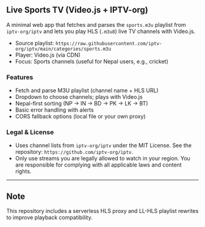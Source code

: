 ## Live Sports TV (Video.js + IPTV-org)

A minimal web app that fetches and parses the `sports.m3u` playlist from `iptv-org/iptv` and lets you play HLS (`.m3u8`) live TV channels with Video.js.

- Source playlist: `https://raw.githubusercontent.com/iptv-org/iptv/main/categories/sports.m3u`
- Player: Video.js (via CDN)
- Focus: Sports channels (useful for Nepal users, e.g., cricket)

### Features
- Fetch and parse M3U playlist (channel name + HLS URL)
- Dropdown to choose channels; plays with Video.js
- Nepal-first sorting (NP → IN → BD → PK → LK → BT)
- Basic error handling with alerts
- CORS fallback options (local file or your own proxy)

### Legal & License
- Uses channel lists from `iptv-org/iptv` under the MIT License. See the repository: `https://github.com/iptv-org/iptv`.
- Only use streams you are legally allowed to watch in your region. You are responsible for complying with all applicable laws and content rights.

---

## Note

This repository includes a serverless HLS proxy and LL-HLS playlist rewrites to improve playback compatibility.